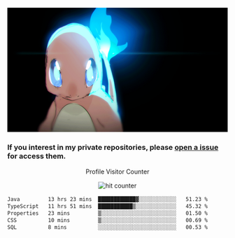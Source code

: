 [gif]: https://raw.githubusercontent.com/uysalserkan/uysalserkan/master/charmander-2.gif

![gif]

### If you interest in my private repositories, please [open a issue](https://github.com/uysalserkan/uysalserkan/issues) for access them.


<div align="center">
<p>Profile Visitor Counter</p>
<img src="https://profile-counter.glitch.me/uysalserkan/count.svg" alt="hit counter" align="center">
</div>

<!--START_SECTION:waka-->
```text
Java         13 hrs 23 mins  ████████████▓░░░░░░░░░░░░   51.23 % 
TypeScript   11 hrs 51 mins  ███████████▒░░░░░░░░░░░░░   45.32 % 
Properties   23 mins         ▒░░░░░░░░░░░░░░░░░░░░░░░░   01.50 % 
CSS          10 mins         ▒░░░░░░░░░░░░░░░░░░░░░░░░   00.69 % 
SQL          8 mins          ░░░░░░░░░░░░░░░░░░░░░░░░░   00.53 % 
```
<!--END_SECTION:waka-->
